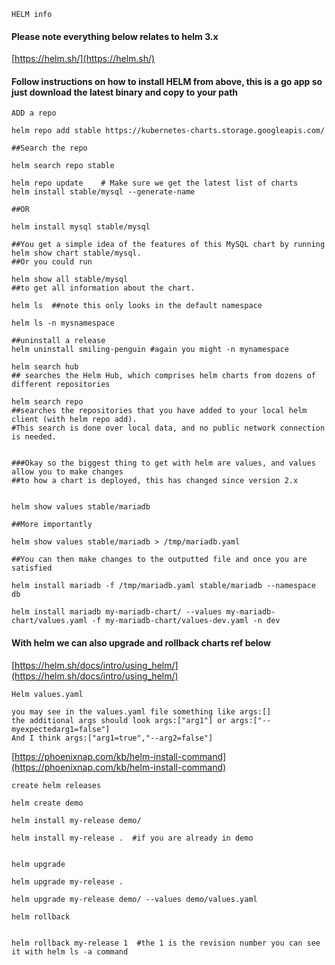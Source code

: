 ```HELM info```

#### Please note everything below relates to helm 3.x

[https://helm.sh/](https://helm.sh/)

#### Follow instructions on how to install HELM from above, this is a go app so just download the latest binary and copy to your path

```ADD a repo```

````
helm repo add stable https://kubernetes-charts.storage.googleapis.com/

##Search the repo

helm search repo stable

helm repo update    # Make sure we get the latest list of charts
helm install stable/mysql --generate-name

##OR

helm install mysql stable/mysql

##You get a simple idea of the features of this MySQL chart by running 
helm show chart stable/mysql. 
##Or you could run 

helm show all stable/mysql 
##to get all information about the chart.

helm ls  ##note this only looks in the default namespace

helm ls -n mysnamespace

##uninstall a release
helm uninstall smiling-penguin #again you might -n mynamespace

````

````
helm search hub 
## searches the Helm Hub, which comprises helm charts from dozens of different repositories

helm search repo 
##searches the repositories that you have added to your local helm client (with helm repo add). 
#This search is done over local data, and no public network connection is needed.


###Okay so the biggest thing to get with helm are values, and values allow you to make changes
##to how a chart is deployed, this has changed since version 2.x


helm show values stable/mariadb

##More importantly

helm show values stable/mariadb > /tmp/mariadb.yaml

##You can then make changes to the outputted file and once you are satisfied

helm install mariadb -f /tmp/mariadb.yaml stable/mariadb --namespace db

helm install mariadb my-mariadb-chart/ --values my-mariadb-chart/values.yaml -f my-mariadb-chart/values-dev.yaml -n dev
````

#### With helm we can also upgrade and rollback charts ref below

[https://helm.sh/docs/intro/using_helm/](https://helm.sh/docs/intro/using_helm/)


```Helm values.yaml```

````
you may see in the values.yaml file something like args:[]
the additional args should look args:["arg1"] or args:["--myexpectedarg1=false"]
And I think args:["arg1=true","--arg2=false"]
````


[https://phoenixnap.com/kb/helm-install-command](https://phoenixnap.com/kb/helm-install-command)


```create helm releases```

````
helm create demo

helm install my-release demo/

helm install my-release .  #if you are already in demo


````


```helm upgrade```

````
helm upgrade my-release .

helm upgrade my-release demo/ --values demo/values.yaml

````

```helm rollback```

````

helm rollback my-release 1  #the 1 is the revision number you can see it with helm ls -a command
````
